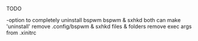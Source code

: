 TODO

-option to completely uninstall bspwm
	bspwm & sxhkd both can make 'uninstall' 
	remove .config/bspwm & sxhkd files & folders
	remove exec args from .xinitrc
